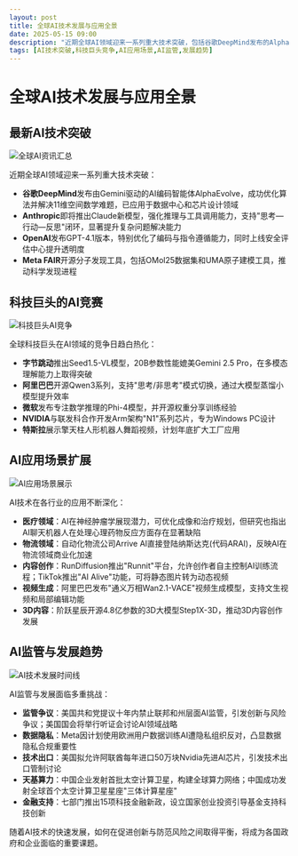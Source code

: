 ```yaml
---
layout: post
title: 全球AI技术发展与应用全景
date: 2025-05-15 09:00
description: "近期全球AI领域迎来一系列重大技术突破，包括谷歌DeepMind发布的AlphaEvolve、Anthropic即将推出的Claude新模型、OpenAI的GPT-4.1版本以及Meta FAIR开源的分子发现工具。科技巨头如字节跳动、阿里巴巴、微软、NVIDIA和特斯拉在AI领域的竞争日趋激烈。AI技术在医疗、物流、内容创作、视频生成和3D内容等行业的应用不断深化。同时，AI监管与发展面临多重挑战，包括监管争议、数据隐私、技术出口、天基算力和金融支持等。如何在促进创新与防范风险之间取得平衡，成为各国政府和企业面临的重要课题。"
tags: [AI技术突破,科技巨头竞争,AI应用场景,AI监管,发展趋势]
---
```


# 全球AI技术发展与应用全景

## 最新AI技术突破

![全球AI资讯汇总](https://s.coze.cn/t/wLFNhhe5Cvw/ "全球AI资讯汇总")

近期全球AI领域迎来一系列重大技术突破：

- **谷歌DeepMind**发布由Gemini驱动的AI编码智能体AlphaEvolve，成功优化算法并解决11维空间数学难题，已应用于数据中心和芯片设计领域
- **Anthropic**即将推出Claude新模型，强化推理与工具调用能力，支持"思考—行动—反思"闭环，显著提升复杂问题解决能力
- **OpenAI**发布GPT-4.1版本，特别优化了编码与指令遵循能力，同时上线安全评估中心提升透明度
- **Meta FAIR**开源分子发现工具，包括OMol25数据集和UMA原子建模工具，推动科学发现进程

## 科技巨头的AI竞赛

![科技巨头AI竞争](https://s.coze.cn/t/eLXp07GZEcY/ "科技巨头AI竞争")

全球科技巨头在AI领域的竞争日趋白热化：

- **字节跳动**推出Seed1.5-VL模型，20B参数性能媲美Gemini 2.5 Pro，在多模态理解能力上取得突破
- **阿里巴巴**开源Qwen3系列，支持"思考/非思考"模式切换，通过大模型蒸馏小模型提升效率
- **微软**发布专注数学推理的Phi-4模型，并开源权重分享训练经验
- **NVIDIA**与联发科合作开发Arm架构"N1"系列芯片，专为Windows PC设计
- **特斯拉**展示擎天柱人形机器人舞蹈视频，计划年底扩大工厂应用

## AI应用场景扩展

![AI应用场景展示](https://s.coze.cn/t/7UFYJVyXpTc/ "AI应用场景展示")

AI技术在各行业的应用不断深化：

- **医疗领域**：AI在神经肿瘤学展现潜力，可优化成像和治疗规划，但研究也指出AI聊天机器人在处理心理药物反应方面存在显著缺陷
- **物流领域**：自动化物流公司Arrive AI直接登陆纳斯达克(代码ARAI)，反映AI在物流领域商业化加速
- **内容创作**：RunDiffusion推出"Runnit"平台，允许创作者自主控制AI训练流程；TikTok推出"AI Alive"功能，可将静态图片转为动态视频
- **视频生成**：阿里巴巴发布"通义万相Wan2.1-VACE"视频生成模型，支持文生视频和局部编辑功能
- **3D内容**：阶跃星辰开源4.8亿参数的3D大模型Step1X-3D，推动3D内容创作发展

## AI监管与发展趋势

![AI技术发展时间线](https://s.coze.cn/t/SZSu6qGKnWY/ "AI技术发展时间线")

AI监管与发展面临多重挑战：

- **监管争议**：美国共和党提议十年内禁止联邦和州层面AI监管，引发创新与风险争议；美国国会将举行听证会讨论AI领域战略
- **数据隐私**：Meta因计划使用欧洲用户数据训练AI遭隐私组织反对，凸显数据隐私合规重要性
- **技术出口**：美国拟允许阿联酋每年进口50万块Nvidia先进AI芯片，引发技术出口管制讨论
- **天基算力**：中国企业发射首批太空计算卫星，构建全球算力网络；中国成功发射全球首个太空计算卫星星座"三体计算星座"
- **金融支持**：七部门推出15项科技金融新政，设立国家创业投资引导基金支持科技创新

随着AI技术的快速发展，如何在促进创新与防范风险之间取得平衡，将成为各国政府和企业面临的重要课题。

